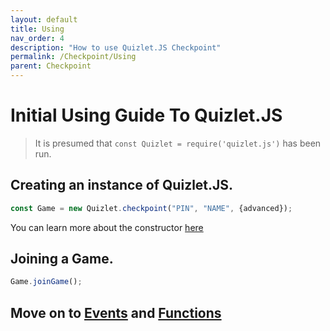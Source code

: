 ```yaml
---
layout: default
title: Using
nav_order: 4
description: "How to use Quizlet.JS Checkpoint"
permalink: /Checkpoint/Using
parent: Checkpoint
---
```


# Initial Using Guide To Quizlet.JS

> It is presumed that `const Quizlet = require('quizlet.js')` has been run.

## Creating an instance of Quizlet.JS.
```js
const Game = new Quizlet.checkpoint("PIN", "NAME", {advanced});
```
You can learn more about the constructor [here](/Checkpoint/Functions/Constructor)

## Joining a Game.
```js
Game.joinGame();
```
## Move on to [Events](/Checkpoint/Events) and [Functions](/Checkpoint/Functions)